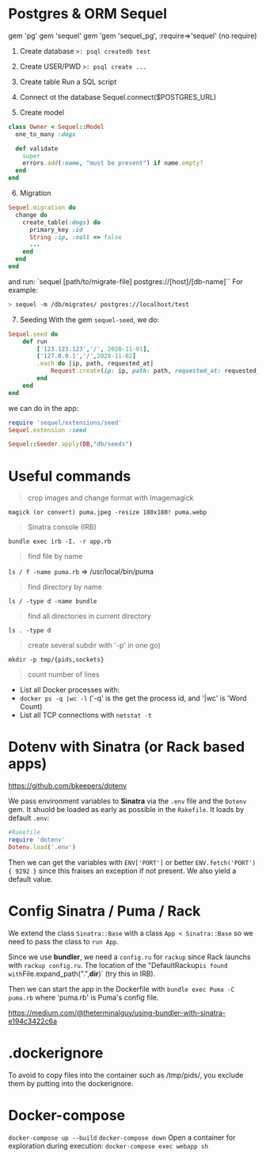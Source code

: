 # Postgres & ORM Sequel

gem 'pg'
gem 'sequel'
gem 'gem 'sequel_pg', :require=>'sequel'
(no require)

1. Create database
   `>: psql createdb test`

2. Create USER/PWD
   `>: psql create ...`

3. Create table
   Run a SQL script

4. Connect ot the database
   Sequel.connect(\$POSTGRES_URL)

5. Create model

```ruby
class Owner < Sequel::Model
  one_to_many :dogs

  def validate
    super
    errors.add(:name, "must be present") if name.empty?
  end
end
```

6. Migration

```ruby
Sequel.migration do
  change do
    create_table(:dogs) do
      primary_key :id
      String :ip, :null => false
      ...
    end
  end
end
```

and run: `sequel [path/to/migrate-file] postgres://[host]/[db-name]``
For example:

```sh
> sequel -m /db/migrates/ postgres://localhost/test
```

7. Seeding
   With the gem `sequel-seed`, we do:

```ruby
Sequel.seed do
    def run
        ['123.123.123','/', 2020-11-01],
        ['127.0.0.1','/',2020-11-02]
        .each do |ip, path, requested_at|
            Request.create(ip: ip, path: path, requested_at: requested_at )
        end
    end
end
```

we can do in the app:

```ruby
require 'sequel/extensions/seed'
Sequel.extension :seed

Sequel::Seeder.apply(DB,"db/seeds")
```

# Useful commands

> crop images and change format with Imagemagick

`magick (or convert) puma.jpeg -resize 180x180! puma.webp`

> Sinatra console (IRB)

`bundle exec irb -I. -r app.rb`

> find file by name

`ls / f -name puma.rb`
=> /usr/local/bin/puma

> find directory by name

`ls / -type d -name bundle`

> find all directories in current directory

`ls . -type d`

> create several subdir with '-p' in one go)

`mkdir -p tmp/{pids,sockets}`

> count number of lines

- List all Docker processes with:
- `docker ps -q |wc -l` ('-q' is the get the process id, and '|wc' is 'Word Count)
- List all TCP connections with `netstat -t`

# Dotenv with Sinatra (or Rack based apps)

<https://github.com/bkeepers/dotenv>

We pass environment variables to **Sinatra** via the `.env` file and the `Dotenv` gem. It shuold be loaded as early as possible in the `Rakefile`. It loads by default `.env`:

```ruby
#Rakefile
require 'dotenv'
Dotenv.load('.env')
```

Then we can get the variables with `ENV['PORT']` or better `ENV.fetch('PORT') { 9292 }` since this fraises an exception if not present. We also yield a default value.

# Config Sinatra / Puma / Rack

We extend the class `Sinatra::Base` with a class `App < Sinatra::Base` so we need to pass the class to `run App`.

Since we use **bundler**, we need a `config.ru` for `rackup` since Rack launchs with `rackup config.ru`. The location of the "DefaultRackup`is found with`File.expand_path(".",**dir**)` (try this in IRB).

Then we can start the app in the Dockerfile with `bundle exec Puma -C puma.rb` where 'puma.rb' is Puma's config file.

<https://medium.com/@theterminalguy/using-bundler-with-sinatra-e194c3422c6a>

# .dockerignore

To avoid to copy files into the container such as /tmp/pids/, you exclude them by putting into the dockerignore.

# Docker-compose

`docker-compose up --build`
`docker-compose down`
Open a container for exploration during execution:
`docker-compose exec webapp sh`

